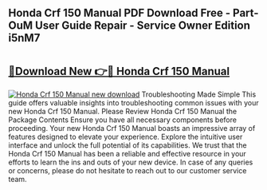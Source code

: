## Honda Crf 150 Manual PDF Download Free - Part-OuM User Guide Repair - Service Owner Edition i5nM7

# <h2><a href="http://cf18799.oget.top/?id=Honda+Crf+150+Manual">🔗Download New 👉🔴 Honda Crf 150 Manual</a></h2>

[![Honda Crf 150 Manual new download](https://i.imgur.com/5g1atiW.png)](http://cf18799.oget.top/?id=Honda+Crf+150+Manual)
Troubleshooting Made Simple This guide offers valuable insights into troubleshooting common issues with your new Honda Crf 150 Manual. Please Review Honda Crf 150 Manual the Package Contents Ensure you have all necessary components before proceeding. Your new Honda Crf 150 Manual boasts an impressive array of features designed to elevate your experience. Explore the intuitive user interface and unlock the full potential of its capabilities. We trust that the Honda Crf 150 Manual has been a reliable and effective resource in your efforts to learn the ins and outs of your new device. In case of any queries or concerns, please do not hesitate to reach out to our customer service team.
